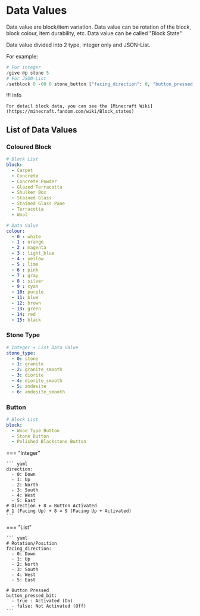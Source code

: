 # Data Values

Data value are block/item variation. Data value can be rotation of the block, block colour, item durability, etc. Data value can be called "Block State"

Data value divided into 2 type, integer only and JSON-List.

For example:
``` py
# For integer
/give @p stone 5
# For JSON-List
/setblock 0 -60 0 stone_button ["facing_direction": 0, "button_pressed_bit": true]
```

!!! info

    For detail block data, you can see the [Minecraft Wiki](https://minecraft.fandom.com/wiki/Block_states)

## List of Data Values

### Coloured Block

``` yaml
# Block List
block: 
  - Carpet
  - Concrete
  - Concrete Powder
  - Glazed Terracotta
  - Shulker Box
  - Stained Glass
  - Stained Glass Pane
  - Terracotta
  - Wool

# Data Value
colour:
  - 0 : white
  - 1 : orange
  - 2 : magenta
  - 3 : light_blue
  - 4 : yellow
  - 5 : lime
  - 6 : pink
  - 7 : gray
  - 8 : silver
  - 9 : cyan
  - 10: purple
  - 11: blue
  - 12: brown
  - 13: green
  - 14: red
  - 15: black
```

### Stone Type

``` yaml
# Integer + List Data Value
stone_type:
  - 0: stone
  - 1: granite
  - 2: granite_smooth
  - 3: diorite
  - 4: diorite_smooth
  - 5: andesite
  - 6: andesite_smooth
```

### Button

``` yaml
# Block List
block:
  - Wood Type Button
  - Stone Button
  - Polished Blackstone Button
```

=== "Integer"

    ``` yaml 
    direction:
      - 0: Down
      - 1: Up
      - 2: North
      - 3: South
      - 4: West
      - 5: East
    # Direction + 8 = Button Activated
    # 1 (Facing Up) + 8 = 9 (Facing Up + Activated)
    ```

=== "List"

    ``` yaml
    # Rotation/Position
    facing_direction:
      - 0: Down
      - 1: Up
      - 2: North
      - 3: South
      - 4: West
      - 5: East

    # Button Pressed
    button_pressed_bit:
      - true : Activated (On)
      - false: Not Activated (Off)
    ```
